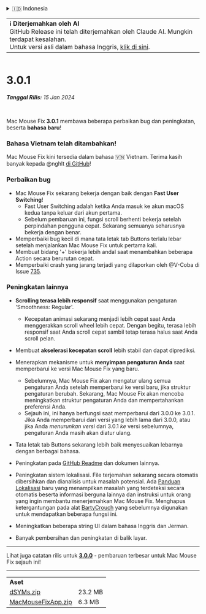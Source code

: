 <details>
<summary>🇮🇩 Indonesia</summary>

[🇬🇧 English (GitHub Release)](https://github.com/noah-nuebling/mac-mouse-fix/releases/tag/3.0.1)\
[🇦🇩 Català](https://redirect.macmousefix.com/?target=mmf-release&tag=3.0.1&locale=ca)\
[🇩🇪 Deutsch](https://redirect.macmousefix.com/?target=mmf-release&tag=3.0.1&locale=de)\
[🇪🇸 Español](https://redirect.macmousefix.com/?target=mmf-release&tag=3.0.1&locale=es)\
[🇫🇷 Français](https://redirect.macmousefix.com/?target=mmf-release&tag=3.0.1&locale=fr)\
**🇮🇩 Indonesia**\
[🇮🇹 Italiano](https://redirect.macmousefix.com/?target=mmf-release&tag=3.0.1&locale=it)\
[🇭🇺 Magyar](https://redirect.macmousefix.com/?target=mmf-release&tag=3.0.1&locale=hu)\
[🇳🇱 Nederlands](https://redirect.macmousefix.com/?target=mmf-release&tag=3.0.1&locale=nl)\
[🇵🇱 Polski](https://redirect.macmousefix.com/?target=mmf-release&tag=3.0.1&locale=pl)\
[🇧🇷 Português (Brasil)](https://redirect.macmousefix.com/?target=mmf-release&tag=3.0.1&locale=pt-BR)\
[🇵🇹 Português (Portugal)](https://redirect.macmousefix.com/?target=mmf-release&tag=3.0.1&locale=pt-PT)\
[🇷🇴 Română](https://redirect.macmousefix.com/?target=mmf-release&tag=3.0.1&locale=ro)\
[🇸🇪 Svenska](https://redirect.macmousefix.com/?target=mmf-release&tag=3.0.1&locale=sv)\
[🇻🇳 Tiếng Việt](https://redirect.macmousefix.com/?target=mmf-release&tag=3.0.1&locale=vi)\
[🇹🇷 Türkçe](https://redirect.macmousefix.com/?target=mmf-release&tag=3.0.1&locale=tr)\
[🇨🇿 Čeština](https://redirect.macmousefix.com/?target=mmf-release&tag=3.0.1&locale=cs)\
[🇬🇷 Ελληνικά](https://redirect.macmousefix.com/?target=mmf-release&tag=3.0.1&locale=el)\
[🇷🇺 Русский](https://redirect.macmousefix.com/?target=mmf-release&tag=3.0.1&locale=ru)\
[🇺🇦 Українська](https://redirect.macmousefix.com/?target=mmf-release&tag=3.0.1&locale=uk)\
[🇮🇱 עברית](https://redirect.macmousefix.com/?target=mmf-release&tag=3.0.1&locale=he)\
[🇸🇦 العربية](https://redirect.macmousefix.com/?target=mmf-release&tag=3.0.1&locale=ar)\
[🇮🇳 हिन्दी](https://redirect.macmousefix.com/?target=mmf-release&tag=3.0.1&locale=hi)\
[🇹🇭 ไทย](https://redirect.macmousefix.com/?target=mmf-release&tag=3.0.1&locale=th)\
[🇨🇳 中文 (简体)](https://redirect.macmousefix.com/?target=mmf-release&tag=3.0.1&locale=zh-Hans)\
[🇨🇳 中文 (繁體)](https://redirect.macmousefix.com/?target=mmf-release&tag=3.0.1&locale=zh-Hant)\
[🇭🇰 中文（香港)](https://redirect.macmousefix.com/?target=mmf-release&tag=3.0.1&locale=zh-HK)\
[🇯🇵 日本語](https://redirect.macmousefix.com/?target=mmf-release&tag=3.0.1&locale=ja)\
[🇰🇷 한국어](https://redirect.macmousefix.com/?target=mmf-release&tag=3.0.1&locale=ko)\
[Help translate Mac Mouse Fix to different languages!](https://github.com/noah-nuebling/mac-mouse-fix/discussions/731)
</details>
<table align=><td>
<b>ℹ️ Diterjemahkan oleh AI</b><br>
GitHub Release ini telah diterjemahkan oleh Claude AI. Mungkin terdapat kesalahan.<br>
Untuk versi asli dalam bahasa Inggris, <a href="https://github.com/noah-nuebling/mac-mouse-fix/releases/tag/3.0.1">klik di sini</a>.
</td></table>

<table></table>

# 3.0.1
***Tanggal Rilis:** 15 Jan 2024*

<br>

Mac Mouse Fix **3.0.1** membawa beberapa perbaikan bug dan peningkatan, beserta **bahasa baru**!

### Bahasa Vietnam telah ditambahkan!

Mac Mouse Fix kini tersedia dalam bahasa 🇻🇳 Vietnam. Terima kasih banyak kepada @nghlt [di GitHub](https://GitHub.com/nghlt)!


### Perbaikan bug

- Mac Mouse Fix sekarang bekerja dengan baik dengan **Fast User Switching**!
  - Fast User Switching adalah ketika Anda masuk ke akun macOS kedua tanpa keluar dari akun pertama.
  - Sebelum pembaruan ini, fungsi scroll berhenti bekerja setelah perpindahan pengguna cepat. Sekarang semuanya seharusnya bekerja dengan benar.
- Memperbaiki bug kecil di mana tata letak tab Buttons terlalu lebar setelah menjalankan Mac Mouse Fix untuk pertama kali.
- Membuat bidang '+' bekerja lebih andal saat menambahkan beberapa Action secara berurutan cepat.
- Memperbaiki crash yang jarang terjadi yang dilaporkan oleh @V-Coba di Issue [735](https://github.com/noah-nuebling/mac-mouse-fix/issues/735).

### Peningkatan lainnya

- **Scrolling terasa lebih responsif** saat menggunakan pengaturan 'Smoothness: Regular'.
  - Kecepatan animasi sekarang menjadi lebih cepat saat Anda menggerakkan scroll wheel lebih cepat. Dengan begitu, terasa lebih responsif saat Anda scroll cepat sambil tetap terasa halus saat Anda scroll pelan.
  
- Membuat **akselerasi kecepatan scroll** lebih stabil dan dapat diprediksi.
- Menerapkan mekanisme untuk **menyimpan pengaturan Anda** saat memperbarui ke versi Mac Mouse Fix yang baru.
  - Sebelumnya, Mac Mouse Fix akan mengatur ulang semua pengaturan Anda setelah memperbarui ke versi baru, jika struktur pengaturan berubah. Sekarang, Mac Mouse Fix akan mencoba meningkatkan struktur pengaturan Anda dan mempertahankan preferensi Anda.
  - Sejauh ini, ini hanya berfungsi saat memperbarui dari 3.0.0 ke 3.0.1. Jika Anda memperbarui dari versi yang lebih lama dari 3.0.0, atau jika Anda _menurunkan versi_ dari 3.0.1 _ke_ versi sebelumnya, pengaturan Anda masih akan diatur ulang.
- Tata letak tab Buttons sekarang lebih baik menyesuaikan lebarnya dengan berbagai bahasa.
- Peningkatan pada [GitHub Readme](https://github.com/noah-nuebling/mac-mouse-fix#background) dan dokumen lainnya.
- Peningkatan sistem lokalisasi. File terjemahan sekarang secara otomatis dibersihkan dan dianalisis untuk masalah potensial. Ada [Panduan Lokalisasi](https://github.com/noah-nuebling/mac-mouse-fix/discussions/731) baru yang menampilkan masalah yang terdeteksi secara otomatis beserta informasi berguna lainnya dan instruksi untuk orang yang ingin membantu menerjemahkan Mac Mouse Fix. Menghapus ketergantungan pada alat [BartyCrouch](https://github.com/FlineDev/BartyCrouch) yang sebelumnya digunakan untuk mendapatkan beberapa fungsi ini.
- Meningkatkan beberapa string UI dalam bahasa Inggris dan Jerman.
- Banyak pembersihan dan peningkatan di balik layar.

---

Lihat juga catatan rilis untuk [**3.0.0**](https://redirect.macmousefix.com/?target=mmf-release&tag=3.0.0&locale=id) - pembaruan terbesar untuk Mac Mouse Fix sejauh ini!

---

<table align="start">
<tr>
    <td colspan=2>
        <b>Aset</b>
    </td>
</tr>
<tr>
    <td><a href="https://github.com/noah-nuebling/mac-mouse-fix/releases/download/3.0.1/dSYMs.zip">dSYMs.zip</a></td>
    <td>23.2 MB</td>
</tr>
<tr>
    <td><a href="https://github.com/noah-nuebling/mac-mouse-fix/releases/download/3.0.1/MacMouseFixApp.zip">MacMouseFixApp.zip</a></td>
    <td>6.3 MB</td>
</tr>
</table>